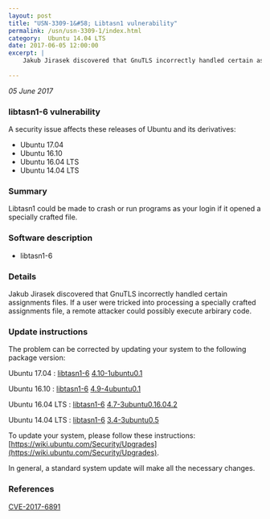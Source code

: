```yaml
---
layout: post
title: "USN-3309-1&#58; Libtasn1 vulnerability"
permalink: /usn/usn-3309-1/index.html
category:  Ubuntu 14.04 LTS
date: 2017-06-05 12:00:00
excerpt: |
    Jakub Jirasek discovered that GnuTLS incorrectly handled certain assignments files. If a user were tricked into processing a specially crafted assignments file, a remote attacker could possibly execute arbirary code. 
    
--- 
```

 
 

*05 June 2017*

### libtasn1-6 vulnerability

A security issue affects these releases of Ubuntu and its derivatives:

* Ubuntu 17.04
* Ubuntu 16.10
* Ubuntu 16.04 LTS
* Ubuntu 14.04 LTS

### Summary

Libtasn1 could be made to crash or run programs as your login if it opened a specially crafted file.

### Software description

* libtasn1-6 

### Details

Jakub Jirasek discovered that GnuTLS incorrectly handled certain assignments files. If a user were tricked into processing a specially crafted assignments file, a remote attacker could possibly execute arbirary code. 

### Update instructions

The problem can be corrected by updating your system to the following package version:

Ubuntu 17.04
 : [libtasn1-6](https://launchpad.net/ubuntu/+source/libtasn1-6) <span> [4.10-1ubuntu0.1](https://launchpad.net/ubuntu/+source/libtasn1-6/4.10-1ubuntu0.1) </span> 

Ubuntu 16.10
 : [libtasn1-6](https://launchpad.net/ubuntu/+source/libtasn1-6) <span> [4.9-4ubuntu0.1](https://launchpad.net/ubuntu/+source/libtasn1-6/4.9-4ubuntu0.1) </span> 

Ubuntu 16.04 LTS
 : [libtasn1-6](https://launchpad.net/ubuntu/+source/libtasn1-6) <span> [4.7-3ubuntu0.16.04.2](https://launchpad.net/ubuntu/+source/libtasn1-6/4.7-3ubuntu0.16.04.2) </span> 

Ubuntu 14.04 LTS
 : [libtasn1-6](https://launchpad.net/ubuntu/+source/libtasn1-6) <span> [3.4-3ubuntu0.5](https://launchpad.net/ubuntu/+source/libtasn1-6/3.4-3ubuntu0.5) </span> 

To update your system, please follow these instructions: [https://wiki.ubuntu.com/Security/Upgrades](https://wiki.ubuntu.com/Security/Upgrades).

In general, a standard system update will make all the necessary changes. 

### References

 
 [CVE-2017-6891](http://people.ubuntu.com/~ubuntu-security/cve/CVE-2017-6891)
 

